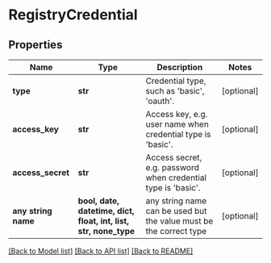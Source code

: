 # RegistryCredential


## Properties
Name | Type | Description | Notes
------------ | ------------- | ------------- | -------------
**type** | **str** | Credential type, such as &#39;basic&#39;, &#39;oauth&#39;. | [optional] 
**access_key** | **str** | Access key, e.g. user name when credential type is &#39;basic&#39;. | [optional] 
**access_secret** | **str** | Access secret, e.g. password when credential type is &#39;basic&#39;. | [optional] 
**any string name** | **bool, date, datetime, dict, float, int, list, str, none_type** | any string name can be used but the value must be the correct type | [optional]

[[Back to Model list]](../README.md#documentation-for-models) [[Back to API list]](../README.md#documentation-for-api-endpoints) [[Back to README]](../README.md)


